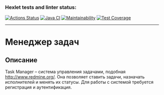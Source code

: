 ### Hexlet tests and linter status:
[![Actions Status](https://github.com/GrandVandal/java-project-99/actions/workflows/hexlet-check.yml/badge.svg)](https://github.com/GrandVandal/java-project-99/actions)
[![Java CI](https://github.com/GrandVandal/java-project-99/actions/workflows/main.yml/badge.svg)](https://github.com/GrandVandal/java-project-99/actions/workflows/main.yml)
[![Maintainability](https://api.codeclimate.com/v1/badges/9f45eb2208103820bd64/maintainability)](https://codeclimate.com/github/GrandVandal/java-project-99/maintainability)
[![Test Coverage](https://api.codeclimate.com/v1/badges/9f45eb2208103820bd64/test_coverage)](https://codeclimate.com/github/GrandVandal/java-project-99/test_coverage)
***
# Менеджер задач
## Описание
Task Manager – система управления задачами, подобная http://www.redmine.org/. Она позволяет ставить задачи, назначать исполнителей и менять их статусы. Для работы с системой требуется регистрация и аутентификация.
